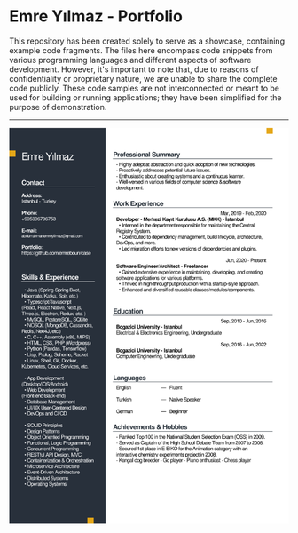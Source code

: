 # Emre Yılmaz - Portfolio
This repository has been created solely to serve as a showcase, containing example code fragments. The files here encompass code snippets from various programming languages and different aspects of software development. However, it's important to note that, due to reasons of confidentiality or proprietary nature, we are unable to share the complete code publicly. These code samples are not interconnected or meant to be used for building or running applications; they have been simplified for the purpose of demonstration.

---

![](https://github.com/emreboun/case/blob/main/emre_yilmaz.png)

